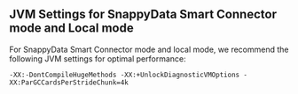 <a id="jvm-settings"></a>
## JVM Settings for SnappyData Smart Connector mode and Local mode 

For SnappyData Smart Connector mode and local mode, we recommend the following JVM settings for optimal performance:

```
-XX:-DontCompileHugeMethods -XX:+UnlockDiagnosticVMOptions -XX:ParGCCardsPerStrideChunk=4k
```